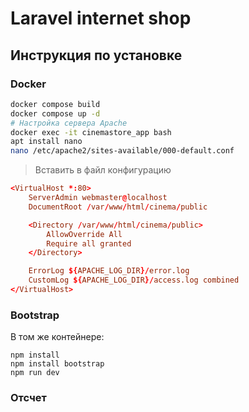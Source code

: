 # Laravel internet shop

## Инструкция по установке

### Docker

```bash
docker compose build
docker compose up -d
# Настройка сервера Apache
docker exec -it cinemastore_app bash
apt install nano
nano /etc/apache2/sites-available/000-default.conf
```

> Вставить в файл конфигурацию 

```/etc/apache2/sites-available/000-default.conf
<VirtualHost *:80>
    ServerAdmin webmaster@localhost
    DocumentRoot /var/www/html/cinema/public

    <Directory /var/www/html/cinema/public>
        AllowOverride All
        Require all granted
    </Directory>

    ErrorLog ${APACHE_LOG_DIR}/error.log
    CustomLog ${APACHE_LOG_DIR}/access.log combined
</VirtualHost>
```

### Bootstrap

В том же контейнере:

```
npm install
npm install bootstrap
npm run dev
```

### Отсчет

